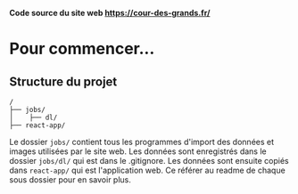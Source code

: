 **Code source du site web https://cour-des-grands.fr/**
# Pour commencer...

## Structure du projet

```
/     
├── jobs/
│    ├── dl/
├── react-app/
```

Le dossier `jobs/` contient tous les programmes d'import des données et images utilisées par le site web.
Les données sont enregistrés dans le dossier `jobs/dl/` qui est dans le .gitignore. Les données sont ensuite copiés dans `react-app/` qui est l'application web.
Ce référer au readme de chaque sous dossier pour en savoir plus.

